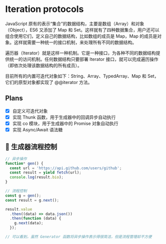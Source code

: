 # Iteration protocols

JavaScript 原有的表示“集合”的数据结构，主要是数组（Array）和对象（Object），ES6 又添加了 Map 和 Set。这样就有了四种数据集合，用户还可以组合使用它们，定义自己的数据结构，比如数组的成员是 Map，Map 的成员是对象。这样就需要一种统一的接口机制，来处理所有不同的数据结构。

遍历器（Iterator）就是这样一种机制。它是一种接口，为各种不同的数据结构提供统一的访问机制。任何数据结构只要部署 Iterator 接口，就可以完成遍历操作（即依次处理该数据结构的所有成员）。

目前所有的内置可迭代对象如下：String、Array、TypedArray、Map 和 Set，它们的原型对象都实现了 @@iterator 方法。

## Plans

- [x] 自定义可迭代对象
- [x] 实现 Thunk 函数，用于生成器中的回调异步自动执行
- [x] 实现 co 模块，用于生成器中的 Promise 对象自动执行
- [x] 实现 Async/Await 语法糖

##  生成器流程控制

```javascript
// 异步操作
function* gen() {
  const url = 'https://api.github.com/users/github';
  const result = yield fetch(url);
  console.log(result.bio);
}

// 流程控制
const g = gen();
const result = g.next();

result.value
  .then((data) => data.json())
  .then(function (data) {
    g.next(data);
  });

// 可以看到，虽然 Generator 函数将异步操作表示得很简洁，但是流程管理却不方便
```
